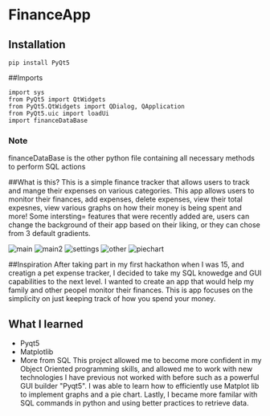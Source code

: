 # FinanceApp

## Installation 
````
pip install PyQt5
```` 

##Imports 
````
import sys
from PyQt5 import QtWidgets
from PyQt5.QtWidgets import QDialog, QApplication
from PyQt5.uic import loadUi
import financeDataBase
````

### Note
financeDataBase is the other python file containing all necessary methods to perform SQL actions 

##What is this? 
This is a simple finance tracker that allows users to track and mange their expenses on various categories. This app allows users to monitor their finances, add expenses, delete expenses, view their total expesnes, view various graphs on how their money is being spent and more! Some intersting= features that were recently added are, users can change the background of their app based on their liking, or they can chose from 3 default gradients. 

![main](https://user-images.githubusercontent.com/59937191/170799097-222e8b83-f73c-4e41-b2bd-a520af125cb4.png)
![main2](https://user-images.githubusercontent.com/59937191/170799105-27d18519-69a4-4abb-ac4c-18d4446b27ce.png)
![settings](https://user-images.githubusercontent.com/59937191/170799109-2b9652c0-bef8-454d-aea2-7aa996447090.png)
![other](https://user-images.githubusercontent.com/59937191/170799111-04ff05df-2af9-4df1-aec7-67b675b66bbe.png)
![piechart](https://user-images.githubusercontent.com/59937191/170799112-7f760048-b9a3-417e-8268-8b46f3cd6f91.png)


##Inspiration 
After taking part in my first hackathon when I was 15, and creatign a pet expense tracker, I decided to take my SQL knowedge and GUI capabilities to the next level. I wanted to create an app that would help my family and other peopel monitor their finances. This is app focuses on the simplicity on just keeping track of how you spend your money. 

## What I learned 
- Pyqt5
- Matplotlib 
- More from SQL
This project allowed me to become more confident in my Object Oriented programming skills, and allowed me to work with new technologies I have previous not worked with before such as a powerful GUI builder "Pyqt5". I was able to learn how to efficiently use Matplot lib to implement graphs and a pie chart. Lastly, I became more familar with SQL commands in python and using better practices to retrieve data. 
